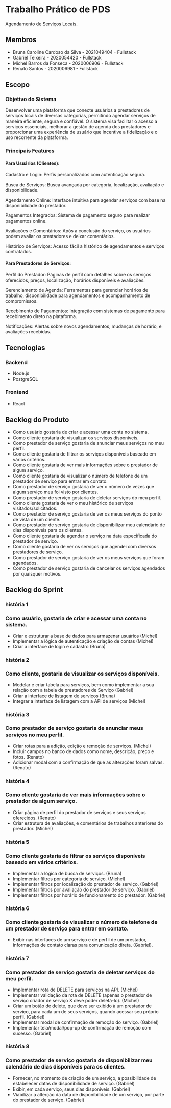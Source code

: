 
# Trabalho Prático de PDS

Agendamento de Serviços Locais.

## Membros
- Bruna Caroline Cardoso da Silva - 2021049404 - Fullstack
- Gabriel Teixeira - 2020054420 - Fullstack
- Michel Barros da Fonseca - 2020006906 - Fullstack
- Renato Santos - 2020006981 - Fullstack

## Escopo

### Objetivo do Sistema

Desenvolver uma plataforma que conecte usuários a prestadores de serviços locais de diversas categorias, permitindo agendar serviços de maneira eficiente, segura e confiável. O sistema visa facilitar o acesso a serviços essenciais, melhorar a gestão de agenda dos prestadores e proporcionar uma experiência de usuário que incentive a fidelização e o uso recorrente da plataforma.

### Principais Features
#### Para Usuários (Clientes):
Cadastro e Login: Perfis personalizados com autenticação segura.

Busca de Serviços: Busca avançada por categoria, localização, avaliação e disponibilidade.

Agendamento Online: Interface intuitiva para agendar serviços com base na disponibilidade do prestador.

Pagamentos Integrados: Sistema de pagamento seguro para realizar pagamentos online.

Avaliações e Comentários: Após a conclusão do serviço, os usuários podem avaliar os prestadores e deixar comentários.

Histórico de Serviços: Acesso fácil a histórico de agendamentos e serviços contratados.

#### Para Prestadores de Serviços:
Perfil do Prestador: Páginas de perfil com detalhes sobre os serviços oferecidos, preços, localização, horários disponíveis e avaliações.

Gerenciamento de Agenda: Ferramentas para gerenciar horários de trabalho, disponibilidade para agendamentos e acompanhamento de compromissos.

Recebimento de Pagamentos: Integração com sistemas de pagamento para recebimento direto na plataforma.

Notificações: Alertas sobre novos agendamentos, mudanças de horário, e avaliações recebidas.


## Tecnologias

### Backend
- Node.js 
- PostgreSQL

### Frontend
- React

## Backlog do Produto

- Como usuário gostaria de criar e acessar uma conta no sistema.
- Como cliente gostaria de visualizar os serviços disponíveis.
- Como prestador de serviço gostaria de anunciar meus serviços no meu perfil.
- Como cliente gostaria de filtrar os serviços disponíveis baseado em vários critérios.
- Como cliente gostaria de ver mais informações sobre o prestador de algum serviço.
- Como cliente gostaria de visualizar o número de telefone de um prestador de serviço para entrar em contato.
- Como prestador de serviço gostaria de ver o número de vezes que algum serviço meu foi visto por clientes.
- Como prestador de serviço gostaria de deletar serviços do meu perfil.
- Como cliente gostaria de ver o meu histórico de serviços visitados/solicitados.
- Como prestador de serviço gostaria de ver os meus serviços do ponto de vista de um cliente.
- Como prestador de serviço gostaria de disponibilizar meu calendário de dias disponíveis para os clientes.
- Como cliente gostaria de agendar o serviço na data especificada do prestador de serviço.
- Como cliente gostaria de ver os serviços que agendei com diversos prestadores de serviço.
- Como prestador de serviço gostaria de ver os meus serviços que foram agendados.
- Como prestador de serviço gostaria de cancelar os serviços agendados por quaisquer motivos.

## Backlog do Sprint

### história 1
### Como usuário, gostaria de criar e acessar uma conta no sistema.
  - Criar e estruturar a base de dados para armazenar usuários (Michel)
  - Implementar a lógica de autenticação e criação de contas (Michel)
  - Criar a interface de login e cadastro (Bruna)
### história 2
### Como cliente, gostaria de visualizar os serviços disponíveis.
  - Modelar e criar tabela para serviços, bem como implementar a sua relação com a tabela de prestadores de Serviço (Gabriel)
  - Criar a interface de listagem de serviços (Bruna)
  - Integrar a interface de listagem com a API de serviços (Michel)
### história 3
### Como prestador de serviço gostaria de anunciar meus serviços no meu perfil.
- Criar rotas para a adição, edição e remoção de serviços. (Michel)
- Incluir campos no banco de dados como nome, descrição, preço e fotos. (Renato)
- Adicionar modal com a confirmação de que as alterações foram salvas. (Renato)
### história 4
### Como cliente gostaria de ver mais informações sobre o prestador de algum serviço.
- Criar página de perfil do prestador de serviços e seus serviços oferecidos. (Renato)
- Criar estrutura de avaliações, e comentários de trabalhos anteriores do prestador. (Michel)
### história 5
### Como cliente gostaria de filtrar os serviços disponíveis baseado em vários critérios.
- Implementar a lógica de busca de serviços. (Bruna)
- Implementar filtros por categoria de serviço. (Michel)
- Implementar filtros por localização do prestador de serviço. (Gabriel)
- Implementar filtros por avaliação do prestador de serviço. (Gabriel)
- Implementar filtros por horário de funcionamento do prestador. (Gabriel)
### história 6
### Como cliente gostaria de visualizar o número de telefone de um prestador de serviço para entrar em contato.
- Exibir nas interfaces de um serviço e de perfil de um prestador, informações de contato claras para comunicação direta. (Gabriel).
### história 7
### Como prestador de serviço gostaria de deletar serviços do meu perfil.
- Implementar rota de DELETE para serviços na API. (Michel)
- Implementar validação da rota de DELETE (apenas o prestador de serviço criador de serviço X deve poder deletá-lo). (Michel)
- Criar um botão de delete, que deve ser exibido à um prestador de serviço, para cada um de seus serviços, quando acessar seu próprio perfil. (Gabriel)
- Implementar modal de confirmação de remoção do serviço. (Gabriel)
- Implementar tela/modal/pop-up de confirmação de remoção com sucesso. (Gabriel)
### história 8
### Como prestador de serviço gostaria de disponibilizar meu calendário de dias disponíveis para os clientes.
- Fornecer, no momento de criação de um serviço, a possibilidade de estabelecer datas de disponibilidade de serviço. (Gabriel)
- Exibir, em cada serviço, seus dias disponíveis. (Gabriel)
- Viabilizar a alterção da data de disponibilidade de um serviço, por parte do prestador de serviço. (Gabriel)

